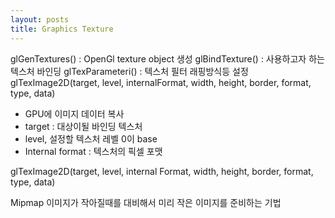 ```yaml
---
layout: posts
title: Graphics Texture
---
```

glGenTextures() : OpenGl texture object 생성
glBindTexture() : 사용하고자 하는 텍스처 바인딩
glTexParameteri() : 텍스처 필터 래핑방식등 설정
glTexImage2D(target, level, internalFormat, width, height, border, format, type, data)

- GPU에 이미지 데이터 복사
- target : 대상이될 바인딩 텍스처
- level, 설정할 텍스처 레벨 0이 base
- Internal format : 텍스처의 픽셀 포맷

glTexImage2D(target, level, internal Format, width, height, border, format, type, data)

Mipmap 이미지가 작아질때를 대비해서 미리 작은 이미지를 준비하는 기법